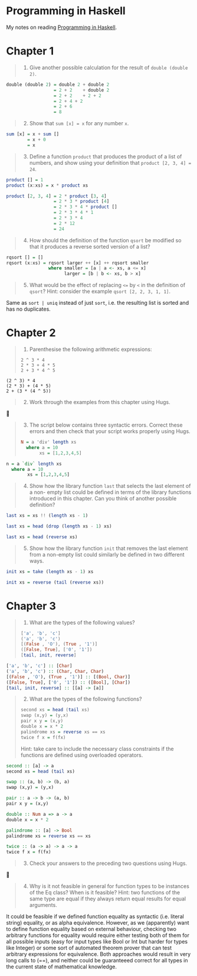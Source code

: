 # Programming in Haskell

My notes on reading [Programming in
Haskell](https://www.amazon.co.uk/Programming-Haskell-Graham-Hutton/dp/0521692695).


# Chapter 1

> 1. Give another possible calculation for the result of `double (double 2)`.

```haskell
double (double 2) = double 2 + double 2
                  = 2 + 2    + double 2
                  = 2 + 2    + 2 + 2
                  = 2 + 4 + 2
                  = 2 + 6
                  = 8
```

> 2. Show that `sum [x] = x` for any number `x`.

```haskell
sum [x] = x + sum []
        = x + 0
        = x
```

> 3. Define a function `product` that produces the product of a list of numbers,
> and show using your definition that `product [2, 3, 4] = 24`.

```haskell
product [] = 1
product (x:xs) = x * product xs
```

```haskell
product [2, 3, 4] = 2 * product [3, 4]
                  = 2 * 3 * product [4]
                  = 2 * 3 * 4 * product []
                  = 2 * 3 * 4 * 1
                  = 2 * 3 * 4
                  = 2 * 12
                  = 24
```

> 4. How should the definition of the function `qsort` be modified so that it
> produces a reverse sorted version of a list?

```haskell
rqsort [] = []
rqsort (x:xs) = rqsort larger ++ [x] ++ rqsort smaller
                where smaller = [a | a <- xs, a <= x]
                      larger = [b | b <- xs, b > x]
```

> 5. What would be the effect of replacing `<=` by `<` in the definition of `qsort`?
> Hint: consider the example `qsort [2, 2, 3, 1, 1]`.

Same as `sort | uniq` instead of just `sort`, i.e. the resulting list is sorted
and has no duplicates.

# Chapter 2

> 1. Parenthesise the following arithmetic expressions:
> ```
> 2 ^ 3 * 4
> 2 * 3 + 4 * 5
> 2 + 3 * 4 ^ 5
> ```

```
(2 ^ 3) * 4
(2 * 3) + (4 * 5)
2 + (3 * (4 ^ 5))
```

> 2. Work through the examples from this chapter using Hugs.

:shrug:

> 3. The script below contains three syntactic errors. Correct these errors and
> then check that your script works properly using Hugs.
> ```haskell
> N = a 'div' length xs
>   where a = 10
>        xs = [1,2,3,4,5]
> ```

```haskell
n = a `div` length xs
  where a = 10
        xs = [1,2,3,4,5]
```

> 4. Show how the library function `last` that selects the last element of a
> non- empty list could be defined in terms of the library functions introduced
> in this chapter. Can you think of another possible definition?

```haskell
last xs = xs !! (length xs - 1)
```

```haskell
last xs = head (drop (length xs - 1) xs)
```

```haskell
last xs = head (reverse xs)
```

> 5. Show how the library function `init` that removes the last element from a
> non-empty list could similarly be defined in two different ways.

```haskell
init xs = take (length xs - 1) xs
```

```haskell
init xs = reverse (tail (reverse xs))
````


# Chapter 3

> 1. What are the types of the following values?
> ```haskell
> ['a', 'b', 'c']
> ('a', 'b', 'c')
> [(False , 'O'), (True , '1')]
> ([False, True], ['0', '1'])
> [tail, init, reverse]
> ```

```haskell
['a', 'b', 'c'] :: [Char]
('a', 'b', 'c') :: (Char, Char, Char)
[(False , 'O'), (True , '1')] :: [(Bool, Char)]
([False, True], ['0', '1']) :: ([Bool], [Char])
[tail, init, reverse] :: [[a] -> [a]]
```

> 2. What are the types of the following functions?
> ```haskell
> second xs = head (tail xs)
> swap (x,y) = (y,x)
> pair x y = (x,y)
> double x = x * 2
> palindrome xs = reverse xs == xs
> twice f x = f(fx)
> ```
> Hint: take care to include the necessary class constraints if the functions
> are defined using overloaded operators.

```haskell
second :: [a] -> a
second xs = head (tail xs)
```

```haskell
swap :: (a, b) -> (b, a)
swap (x,y) = (y,x)
```

```haskell
pair :: a -> b -> (a, b)
pair x y = (x,y)
```

```haskell
double :: Num a => a -> a
double x = x * 2
```

```haskell
palindrome :: [a] -> Bool
palindrome xs = reverse xs == xs
```

```haskell
twice :: (a -> a) -> a -> a
twice f x = f(fx)
```

> 3. Check your answers to the preceding two questions using Hugs.

:shrug:

> 4. Why is it not feasible in general for function types to be instances of the
>   Eq class? When is it feasible? Hint: two functions of the same type are equal
>   if they always return equal results for equal arguments.

It could be feasible if we defined function equality as syntactic (i.e. literal
string) equality, or as alpha equivalence. However, as we (apparently) want to
define function equality based on external behaviour, checking two arbitrary
functions for equality would require either testing both of them for all
possible inputs (easy for input types like Bool or Int but harder for types
like Integer) or some sort of automated theorem prover that can test arbitrary
expressions for equivalence. Both approaches would result in very long calls to
(==), and neither could be guaranteeed correct for all types in the current
state of mathematical knowledge.
